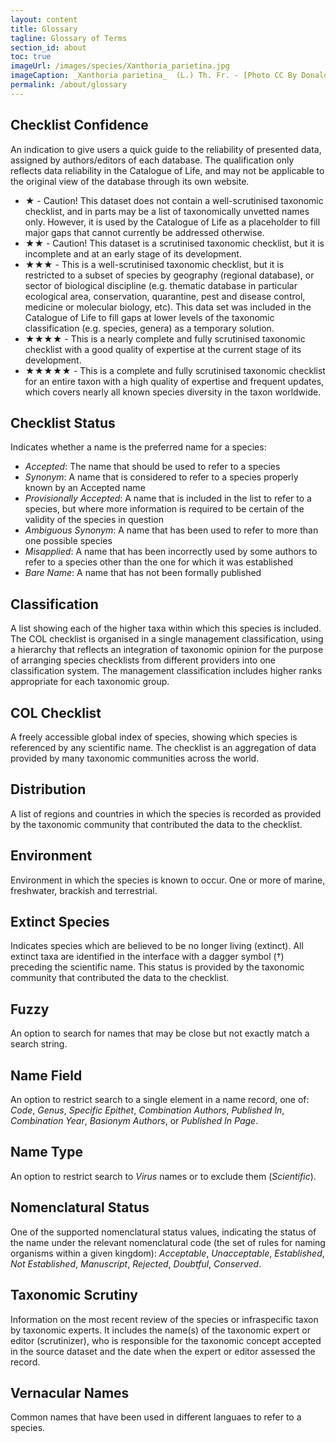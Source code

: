 ```yaml
---
layout: content
title: Glossary
tagline: Glossary of Terms
section_id: about
toc: true
imageUrl: /images/species/Xanthoria_parietina.jpg
imageCaption: _Xanthoria parietina_  (L.) Th. Fr. - [Photo CC By Donald Hobern](https://www.flickr.com/photos/dhobern/35565323443)
permalink: /about/glossary
---
```


## Checklist Confidence
An indication to give users a quick guide to the reliability of presented data, assigned by authors/editors of each database. The qualification only reflects data reliability in the Catalogue of Life, and may not be applicable to the original view of the database through its own website.

* ★ - Caution! This dataset does not contain a well-scrutinised taxonomic checklist, and in parts may be a list of taxonomically unvetted names only. However, it is used by the Catalogue of Life as a placeholder to fill major gaps that cannot currently be addressed otherwise. 
* ★★ - Caution! This dataset is a scrutinised taxonomic checklist, but it is incomplete and at an early stage of its development.
* ★★★ - This is a well-scrutinised taxonomic checklist, but it is restricted to a subset of species by geography (regional database), or sector of biological discipline (e.g. thematic database in particular ecological area, conservation, quarantine, pest and disease control, medicine or molecular biology, etc). This data set was included in the Catalogue of Life to fill gaps at lower levels of the taxonomic classification (e.g. species, genera) as a temporary solution.
* ★★★★ - This is a nearly complete and fully scrutinised taxonomic checklist with a good quality of expertise at the current stage of its development.
* ★★★★★ - This is a complete and fully scrutinised taxonomic checklist for an entire taxon with a high quality of expertise and frequent updates, which covers nearly all known species diversity in the taxon worldwide.

## Checklist Status 
Indicates whether a name is the preferred name for a species:

* *Accepted*: The name that should be used to refer to a species
* *Synonym*: A name that is considered to refer to a species properly known by an Accepted name
* *Provisionally Accepted*: A name that is included in the list to refer to a species, but where more information is required to be certain of the validity of the species in question
* *Ambiguous Synonym*: A name that has been used to refer to more than one possible species
* *Misapplied*: A name that has been incorrectly used by some authors to refer to a species other than the one for which it was established
* *Bare Name*: A name that has not been formally published

## Classification
A list showing each of the higher taxa within which this species is included. The COL checklist is organised in a single management classification, using a hierarchy that reflects an integration of taxonomic opinion for the purpose of arranging species checklists from different providers into one classification system. The management classification includes higher ranks appropriate for each taxonomic group.

## COL Checklist
A freely accessible global index of species, showing which species is referenced by any scientific name. The checklist is an aggregation of data provided by many taxonomic communities across the world.

## Distribution
A list of regions and countries in which the species is recorded as provided by the taxonomic community that contributed the data to the checklist.

## Environment
Environment in which the species is known to occur. One or more of marine, freshwater, brackish and terrestrial.

## Extinct Species
Indicates species which are believed to be no longer living (extinct). All extinct taxa are identified in the interface with a dagger symbol (†) preceding the scientific name. This status is provided by the taxonomic community that contributed the data to the checklist.

## Fuzzy 
An option to search for names that may be close but not exactly match a search string.

## Name Field 
An option to restrict search to a single element in a name record, one of: *Code*, *Genus*, *Specific Epithet*, *Combination Authors*, *Published In*, *Combination Year*, *Basionym Authors*, or *Published In Page*.

## Name Type
An option to restrict search to *Virus* names or to exclude them (*Scientific*). 

## Nomenclatural Status
One of the supported nomenclatural status values, indicating the status of the name under the relevant nomenclatural code (the set of rules for naming organisms within a given kingdom): *Acceptable*, *Unacceptable*, *Established*, *Not Established*, *Manuscript*, *Rejected*, *Doubtful*, *Conserved*.

## Taxonomic Scrutiny
Information on the most recent review of the species or infraspecific taxon by taxonomic experts. It includes the name(s) of the taxonomic expert or editor (scrutinizer), who is responsible for the taxonomic concept accepted in the source dataset and the date when the expert or editor assessed the record. 

## Vernacular Names
Common names that have been used in different languaes to refer to a species.